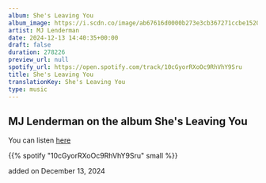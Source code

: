 ```yaml
---
album: She's Leaving You
album_image: https://i.scdn.co/image/ab67616d0000b273e3cb367271ccbe1520330d07
artist: MJ Lenderman
date: 2024-12-13 14:40:35+00:00
draft: false
duration: 278226
preview_url: null
spotify_url: https://open.spotify.com/track/10cGyorRXoOc9RhVhY9Sru
title: She's Leaving You
translationKey: She's Leaving You
type: music
---
```


## MJ Lenderman on the album She's Leaving You

You can listen [here](https://open.spotify.com/track/10cGyorRXoOc9RhVhY9Sru)

{{% spotify "10cGyorRXoOc9RhVhY9Sru" small %}}

added on December 13, 2024